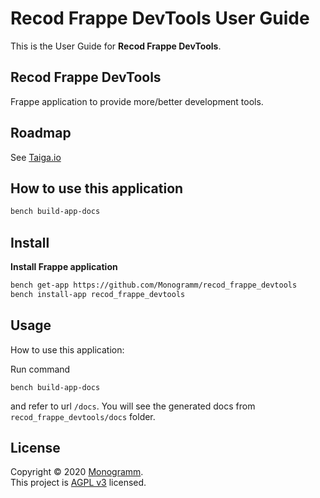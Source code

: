 # **Recod Frappe DevTools** User Guide

This is the User Guide for **Recod Frappe DevTools**.


## Recod Frappe DevTools

Frappe application to provide more/better development tools.

## Roadmap
See [Taiga.io](https://tree.taiga.io/project/monogrammbot-monogrammrecod_frappe_devtools/ "Taiga.io monogrammbot-monogrammrecod_frappe_devtools")

## How to use this application

```sh
bench build-app-docs
```

## Install

**Install Frappe application**

```sh
bench get-app https://github.com/Monogramm/recod_frappe_devtools
bench install-app recod_frappe_devtools
```

## Usage

How to use this application:

Run command
```
bench build-app-docs
```

and refer to url `/docs`. You will see the generated docs from `recod_frappe_devtools/docs` folder.




## License

Copyright © 2020 [Monogramm](https://github.com/Monogramm).<br />
This project is [AGPL v3](https://opensource.org/licenses/AGPL-3.0) licensed.